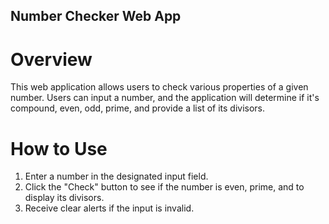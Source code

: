 ## Number Checker Web App
# Overview
This web application allows users to check various properties of a given number. Users can input a number, and the application will determine if it's compound,  even, odd, prime, and provide a list of its divisors.
# How to Use
1. Enter a number in the designated input field.
2. Click the "Check" button to see if the number is even, prime, and to display its divisors.
3. Receive clear alerts if the input is invalid.
